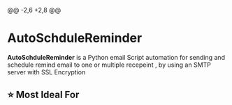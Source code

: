 @@ -2,6 +2,8 @@
# AutoSchduleReminder
**AutoSchduleReminder** is a Python email Script automation for sending and schedule remind email to one or  multiple recepeint ,
 by using an SMTP server with  SSL Encryption 

## :star: Most Ideal For
